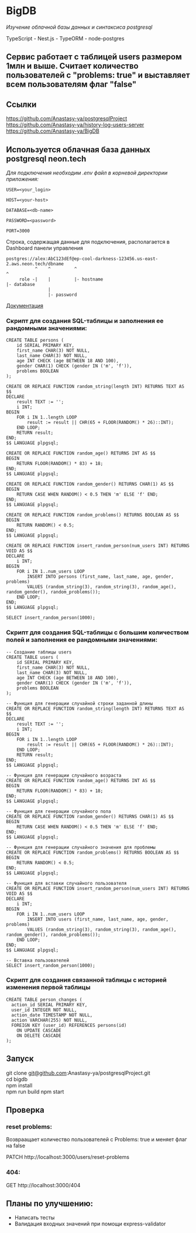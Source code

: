 # BigDB
_Изучение облачной базы данных и синтаксиса postgresql_

TypeScript - Nest.js - TypeORM - node-postgres

## Сервис работает с таблицей users размером 1млн и выше. Считает количество пользователей с "problems: true" и выставляет всем пользователям флаг "false"

## Ссылки

https://github.com/Anastasy-ya/postgresqlProject
<br>
https://github.com/Anastasy-ya/history-log-users-server
<br>
https://github.com/Anastasy-ya/BigDB
<br>

## Используется облачная база данных postgresql neon.tech

_Для подключения необходим .env файл в корневой директории приложения:_

```
USER=<your_login>

HOST=<your-host>

DATABASE=<db-name>

PASSWORD=<password>

PORT=3000
```


Строка, содержащая данные для подключения, располагается в Dashboard панели управления

```
postgres://alex:AbC123dEf@ep-cool-darkness-123456.us-east-2.aws.neon.tech/dbname
           ^    ^         ^                                               ^
     role -|    |         |- hostname                                     |- database
                |
                |- password

```

[Документация](https://neon.tech/docs/get-started-with-neon/connect-neon "Переход на сайт neon.tech")

### Скрипт для создания SQL-таблицы и заполнения ее рандомными значениями: 

```
CREATE TABLE persons (
    id SERIAL PRIMARY KEY,
    first_name CHAR(3) NOT NULL,
    last_name CHAR(3) NOT NULL,
    age INT CHECK (age BETWEEN 18 AND 100),
    gender CHAR(1) CHECK (gender IN ('m', 'f')),
    problems BOOLEAN
);

CREATE OR REPLACE FUNCTION random_string(length INT) RETURNS TEXT AS $$
DECLARE
    result TEXT := '';
    i INT;
BEGIN
    FOR i IN 1..length LOOP
        result := result || CHR(65 + FLOOR(RANDOM() * 26)::INT);
    END LOOP;
    RETURN result;
END;
$$ LANGUAGE plpgsql;

CREATE OR REPLACE FUNCTION random_age() RETURNS INT AS $$
BEGIN
    RETURN FLOOR(RANDOM() * 83) + 18;
END;
$$ LANGUAGE plpgsql;

CREATE OR REPLACE FUNCTION random_gender() RETURNS CHAR(1) AS $$
BEGIN
    RETURN CASE WHEN RANDOM() < 0.5 THEN 'm' ELSE 'f' END;
END;
$$ LANGUAGE plpgsql;

CREATE OR REPLACE FUNCTION random_problems() RETURNS BOOLEAN AS $$
BEGIN
    RETURN RANDOM() < 0.5;
END;
$$ LANGUAGE plpgsql;

CREATE OR REPLACE FUNCTION insert_random_person(num_users INT) RETURNS VOID AS $$
DECLARE
    i INT;
BEGIN
    FOR i IN 1..num_users LOOP
        INSERT INTO persons (first_name, last_name, age, gender, problems)
        VALUES (random_string(3), random_string(3), random_age(), random_gender(), random_problems());
    END LOOP;
END;
$$ LANGUAGE plpgsql;

SELECT insert_random_person(1000);

```

### Скрипт для создания SQL-таблицы с большим количеством полей и заполнения ее рандомными значениями: 

```
-- Создание таблицы users
CREATE TABLE users (
    id SERIAL PRIMARY KEY,
    first_name CHAR(3) NOT NULL,
    last_name CHAR(3) NOT NULL,
    age INT CHECK (age BETWEEN 18 AND 100),
    gender CHAR(1) CHECK (gender IN ('m', 'f')),
    problems BOOLEAN
);

-- Функция для генерации случайной строки заданной длины
CREATE OR REPLACE FUNCTION random_string(length INT) RETURNS TEXT AS $$
DECLARE
    result TEXT := '';
    i INT;
BEGIN
    FOR i IN 1..length LOOP
        result := result || CHR(65 + FLOOR(RANDOM() * 26)::INT);
    END LOOP;
    RETURN result;
END;
$$ LANGUAGE plpgsql;

-- Функция для генерации случайного возраста
CREATE OR REPLACE FUNCTION random_age() RETURNS INT AS $$
BEGIN
    RETURN FLOOR(RANDOM() * 83) + 18;
END;
$$ LANGUAGE plpgsql;

-- Функция для генерации случайного пола
CREATE OR REPLACE FUNCTION random_gender() RETURNS CHAR(1) AS $$
BEGIN
    RETURN CASE WHEN RANDOM() < 0.5 THEN 'm' ELSE 'f' END;
END;
$$ LANGUAGE plpgsql;

-- Функция для генерации случайного значения для проблемы
CREATE OR REPLACE FUNCTION random_problems() RETURNS BOOLEAN AS $$
BEGIN
    RETURN RANDOM() < 0.5;
END;
$$ LANGUAGE plpgsql;

-- Функция для вставки случайного пользователя
CREATE OR REPLACE FUNCTION insert_random_person(num_users INT) RETURNS VOID AS $$
DECLARE
    i INT;
BEGIN
    FOR i IN 1..num_users LOOP
        INSERT INTO users (first_name, last_name, age, gender, problems)
        VALUES (random_string(3), random_string(3), random_age(), random_gender(), random_problems());
    END LOOP;
END;
$$ LANGUAGE plpgsql;

-- Вставка пользователей
SELECT insert_random_person(1000);
```

### Cкрипт для создания связанной таблицы с историей изменения первой таблицы

```
CREATE TABLE person_changes (
  action_id SERIAL PRIMARY KEY,
  user_id INTEGER NOT NULL,
  action_date TIMESTAMP NOT NULL,
  action VARCHAR(255) NOT NULL,
  FOREIGN KEY (user_id) REFERENCES persons(id)
    ON UPDATE CASCADE
    ON DELETE CASCADE
);
```

## Запуск
git clone git@github.com:Anastasy-ya/postgresqlProject.git
<br>
cd bigdb
<br>
npm install
<br>
npm run build
npm start

## Проверка

### reset problems:
Возвраащает количество пользователей с Problems: true и меняет флаг на false

PATCH http://localhost:3000/users/reset-problems

### 404:

GET http://localhost:3000/404

## Планы по улучшению:
 - Написать тесты
 - Валидация входных значений при помощи express-validator
